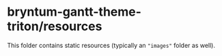 # bryntum-gantt-theme-triton/resources

This folder contains static resources (typically an `"images"` folder as well).